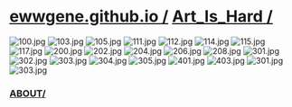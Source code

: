 
# [ewwgene.github.io /](https://ewwgene.github.io/) [Art_Is_Hard /](https://ewwgene.github.io/Art_Is_Hard)

<a id="100"></a> ![100.jpg](https://ewwgene.github.io/Art_Is_Hard/100.jpg)
<a id="103"></a> ![103.jpg](https://ewwgene.github.io/Art_Is_Hard/103.jpg)
<a id="105"></a> ![105.jpg](https://ewwgene.github.io/Art_Is_Hard/105.jpg)
<a id="111"></a> ![111.jpg](https://ewwgene.github.io/Art_Is_Hard/111.jpg)
<a id="112"></a> ![112.jpg](https://ewwgene.github.io/Art_Is_Hard/112.jpg)
<a id="114"></a> ![114.jpg](https://ewwgene.github.io/Art_Is_Hard/114.jpg)
<a id="115"></a> ![115.jpg](https://ewwgene.github.io/Art_Is_Hard/115.jpg)
<a id="117"></a> ![117.jpg](https://ewwgene.github.io/Art_Is_Hard/117.jpg)
<a id="200m"></a> ![200.jpg](https://ewwgene.github.io/Art_Is_Hard/Making/200.jpg)
<a id="202m"></a> ![202.jpg](https://ewwgene.github.io/Art_Is_Hard/Making/202.jpg)
<a id="204m"></a> ![204.jpg](https://ewwgene.github.io/Art_Is_Hard/Making/204.jpg)
<a id="206m"></a> ![206.jpg](https://ewwgene.github.io/Art_Is_Hard/Making/206.jpg)
<a id="208m"></a> ![208.jpg](https://ewwgene.github.io/Art_Is_Hard/Making/208.jpg)
<a id="301m"></a> ![301.jpg](https://ewwgene.github.io/Art_Is_Hard/Making/301.jpg)
<a id="302m"></a> ![302.jpg](https://ewwgene.github.io/Art_Is_Hard/Making/302.jpg)
<a id="303m"></a> ![303.jpg](https://ewwgene.github.io/Art_Is_Hard/Making/303.jpg)
<a id="304m"></a> ![304.jpg](https://ewwgene.github.io/Art_Is_Hard/Making/304.jpg)
<a id="305m"></a> ![305.jpg](https://ewwgene.github.io/Art_Is_Hard/Making/305.jpg)
<a id="401m"></a> ![401.jpg](https://ewwgene.github.io/Art_Is_Hard/Making/401.jpg)
<a id="403m"></a> ![403.jpg](https://ewwgene.github.io/Art_Is_Hard/Making/403.jpg)
<a id="301"></a> ![301.jpg](https://ewwgene.github.io/Art_Is_Hard/301.jpg)
<a id="303"></a> ![303.jpg](https://ewwgene.github.io/Art_Is_Hard/303.jpg)


### [ABOUT/](https://ewwgene.github.io/) 
